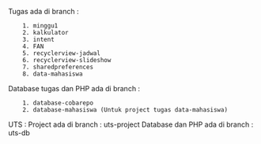 Tugas ada di branch :
      
        1. minggu1
        2. kalkulator
        3. intent
        4. FAN
        5. recyclerview-jadwal
        6. recyclerview-slideshow
        7. sharedpreferences
        8. data-mahasiswa

Database tugas dan PHP ada di branch :

        1. database-cobarepo
        2. database-mahasiswa (Untuk project tugas data-mahasiswa)
        
UTS :
Project ada di branch : uts-project
Database dan PHP ada di branch : uts-db
